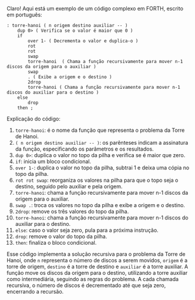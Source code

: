 Claro! Aqui está um exemplo de um código complexo em FORTH, escrito em português:

```
: torre-hanoi ( n origem destino auxiliar -- )
    dup 0> ( Verifica se o valor é maior que 0 )
    if
        over 1- ( Decrementa o valor e duplica-o )
        rot
        rot
        swap
        torre-hanoi  ( Chama a função recursivamente para mover n-1 discos da origem para o auxiliar )
        swap
        . ( Exibe a origem e o destino )
        2drop
        torre-hanoi ( Chama a função recursivamente para mover n-1 discos do auxiliar para o destino )
    else
        drop
    then ;
```

Explicação do código:

1. `torre-hanoi`: é o nome da função que representa o problema da Torre de Hanoi.
2. `( n origem destino auxiliar -- )`: os parênteses indicam a assinatura da função, especificando os parâmetros e os resultados.
3. `dup 0>`: duplica o valor no topo da pilha e verifica se é maior que zero.
4. `if`: inicia um bloco condicional.
5. `over 1-`: duplica o valor no topo da pilha, subtrai 1 e deixa uma cópia no topo da pilha.
6. `rot rot swap`: reorganiza os valores na pilha para que o topo seja o destino, seguido pelo auxiliar e pela origem.
7. `torre-hanoi`: chama a função recursivamente para mover n-1 discos da origem para o auxiliar.
8. `swap .`: troca os valores no topo da pilha e exibe a origem e o destino.
9. `2drop`: remove os três valores do topo da pilha.
10. `torre-hanoi`: chama a função recursivamente para mover n-1 discos do auxiliar para o destino.
11. `else`: caso o valor seja zero, pula para a próxima instrução.
12. `drop`: remove o valor do topo da pilha.
13. `then`: finaliza o bloco condicional.

Esse código implementa a solução recursiva para o problema da Torre de Hanoi, onde `n` representa o número de discos a serem movidos, `origem` é a torre de origem, `destino` é a torre de destino e `auxiliar` é a torre auxiliar. A função move os discos da origem para o destino, utilizando a torre auxiliar como intermediária, seguindo as regras do problema. A cada chamada recursiva, o número de discos é decrementado até que seja zero, encerrando a recursão.